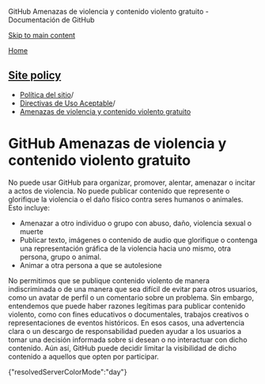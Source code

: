 GitHub Amenazas de violencia y contenido violento gratuito - Documentación de GitHub

[Skip to main content](#main-content)

[Home](/es)

[Site policy](/es/site-policy)
----------

* [Política del sitio](/es/site-policy)/
* [Directivas de Uso Aceptable](/es/site-policy/acceptable-use-policies)/
* [Amenazas de violencia y contenido violento gratuito](/es/site-policy/acceptable-use-policies/github-threats-of-violence-and-gratuitously-violent-content)

GitHub Amenazas de violencia y contenido violento gratuito
==========

No puede usar GitHub para organizar, promover, alentar, amenazar o incitar a actos de violencia. No puede publicar contenido que represente o glorifique la violencia o el daño físico contra seres humanos o animales. Esto incluye:

* Amenazar a otro individuo o grupo con abuso, daño, violencia sexual o muerte
* Publicar texto, imágenes o contenido de audio que glorifique o contenga una representación gráfica de la violencia hacia uno mismo, otra persona, grupo o animal.
* Animar a otra persona a que se autolesione

No permitimos que se publique contenido violento de manera indiscriminada o de una manera que sea difícil de evitar para otros usuarios, como un avatar de perfil o un comentario sobre un problema. Sin embargo, entendemos que puede haber razones legítimas para publicar contenido violento, como con fines educativos o documentales, trabajos creativos o representaciones de eventos históricos. En esos casos, una advertencia clara o un descargo de responsabilidad pueden ayudar a los usuarios a tomar una decisión informada sobre si desean o no interactuar con dicho contenido. Aún así, GitHub puede decidir limitar la visibilidad de dicho contenido a aquellos que opten por participar.

{"resolvedServerColorMode":"day"}
